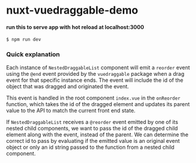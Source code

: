 # nuxt-vuedraggable-demo


#### run this to serve app with hot reload at localhost:3000
```
$ npm run dev
```

### Quick explanation
Each instance of ``NestedDraggableList`` component will emit a ``reorder`` event using the ``@end`` event provided by the ``vuedraggable`` package when a drag event for that specific instance ends. The event will include the id of the object that was dragged and originated the event.

This event is handled in the root component ``index.vue`` in the ``onReorder`` function, which takes the id of the dragged element and updates its parent value to the API to match the current front end state.

If ``NestedDraggableList`` receives a ``@reorder`` event emitted by one of its nested child components, we want to pass the id of the dragged child element along with the event, instead of the parent.
We can determine the correct id to pass by evaluating if the emitted value is an original event object or only an id string passed to the function from a nested child component.
